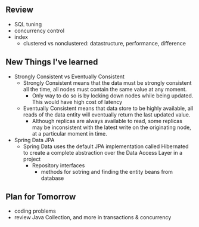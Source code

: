 ## Review 
- SQL tuning
- concurrency control
- index 
    - clustered vs nonclustered: datastructure, performance, difference
## New Things I've learned
- Strongly Consistent vs Eventually Consistent
    - Strongly Consistent means that the data must be strongly consistent all the time, all nodes must contain the same value at any moment. 
        - Only way to do so is by locking down nodes while being updated. This would have high cost of latency
    - Eventually Consistent means that data store to be highly available, all reads of the data entity will eventually return the last updated value.
        - Although replicas are always available to read, some replicas may be inconsistent with the latest write on the originating node, at a particular moment in time.
- Spring Data JPA
    - Spring Data uses the default JPA implementation called Hibernated to create a complete abstraction over the Data Access Layer in a project
        - Repository interfaces
            - methods for sotring and finding the entity beans from database

## Plan for Tomorrow
- coding problems
- review Java Collection, and more in transactions & concurrency